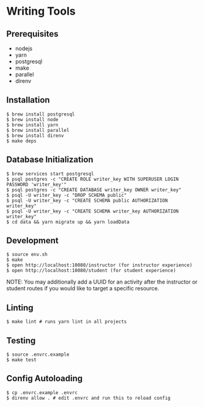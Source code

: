 # Writing Tools

## Prerequisites

- nodejs
- yarn
- postgresql
- make
- parallel
- direnv

## Installation

```
$ brew install postgresql
$ brew install node
$ brew install yarn
$ brew install parallel
$ brew install direnv
$ make deps
```

## Database Initialization

```
$ brew services start postgresql
$ psql postgres -c "CREATE ROLE writer_key WITH SUPERUSER LOGIN PASSWORD 'writer_key'"
$ psql postgres -c "CREATE DATABASE writer_key OWNER writer_key"
$ psql -U writer_key -c "DROP SCHEMA public"
$ psql -U writer_key -c "CREATE SCHEMA public AUTHORIZATION writer_key"
$ psql -U writer_key -c "CREATE SCHEMA writer_key AUTHORIZATION writer_key"
$ cd data && yarn migrate up && yarn loadData
```

## Development

```
$ source env.sh 
$ make
$ open http://localhost:10080/instructor (for instructor experience)
$ open http://localhost:10080/student (for student experience)
```
NOTE: You may additionally add a UUID for an activity after the instructor or student
routes if you would like to target a specific resource.

## Linting

```
$ make lint # runs yarn lint in all projects
```

## Testing

```
$ source .envrc.example
$ make test
```

## Config Autoloading

```
$ cp .envrc.example .envrc
$ direnv allow . # edit .envrc and run this to reload config
```
